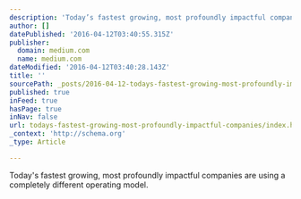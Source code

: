 ```yaml
---
description: 'Today’s fastest growing, most profoundly impactful companies are using a completely different operating model.'
author: []
datePublished: '2016-04-12T03:40:55.315Z'
publisher:
  domain: medium.com
  name: medium.com
dateModified: '2016-04-12T03:40:28.143Z'
title: ''
sourcePath: _posts/2016-04-12-todays-fastest-growing-most-profoundly-impactful-companies.md
published: true
inFeed: true
hasPage: true
inNav: false
url: todays-fastest-growing-most-profoundly-impactful-companies/index.html
_context: 'http://schema.org'
_type: Article

---
```

Today's fastest growing, most profoundly impactful companies are using a completely different operating model.